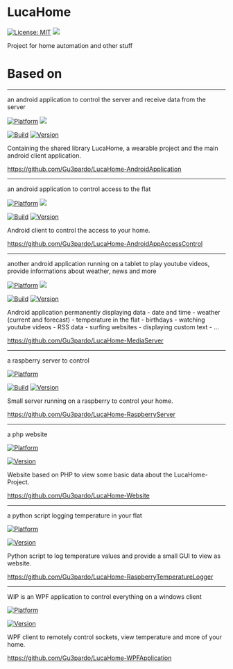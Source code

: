 # LucaHome

[![License: MIT](https://img.shields.io/badge/License-MIT-blue.svg)](https://opensource.org/licenses/MIT)
<a target="_blank" href="https://www.paypal.me/GuepardoApps" title="Donate using PayPal"><img src="https://img.shields.io/badge/paypal-donate-blue.svg" /></a>

Project for home automation and other stuff

# Based on

---
	
an android application to control the server and receive data from the server

[![Platform](https://img.shields.io/badge/platform-Android-blue.svg)](https://www.android.com)
<a target="_blank" href="https://android-arsenal.com/api?level=21" title="API21+"><img src="https://img.shields.io/badge/API-21+-blue.svg" /></a>

[![Build](https://img.shields.io/badge/build-passing-green.svg)](https://github.com/Gu3pardo/LucaHome-AndroidApplication)
[![Version](https://img.shields.io/badge/version-v3.2.2.170613-blue.svg)](https://github.com/Gu3pardo/LucaHome-AndroidApplication)

Containing the shared library LucaHome, a wearable project and the main android client application.

https://github.com/Gu3pardo/LucaHome-AndroidApplication

---
	
an android application to control access to the flat

[![Platform](https://img.shields.io/badge/platform-Android-blue.svg)](https://www.android.com)
<a target="_blank" href="https://android-arsenal.com/api?level=21" title="API21+"><img src="https://img.shields.io/badge/API-21+-blue.svg" /></a>

[![Build](https://img.shields.io/badge/build-passing-green.svg)](https://github.com/Gu3pardo/LucaHome-AndroidAppAccessControl/blob/master/builds)
[![Version](https://img.shields.io/badge/version-v0.7.0.170610-blue.svg)](https://github.com/Gu3pardo/LucaHome-AndroidAppAccessControl/blob/master/builds)

Android client to control the access to your home.

https://github.com/Gu3pardo/LucaHome-AndroidAppAccessControl

---

another android application running on a tablet to play youtube videos, provide informations about weather, news and more
	
[![Platform](https://img.shields.io/badge/platform-Android-blue.svg)](https://www.android.com)
<a target="_blank" href="https://android-arsenal.com/api?level=24" title="API24+"><img src="https://img.shields.io/badge/API-24+-blue.svg" /></a>

[![Build](https://img.shields.io/badge/build-passing-green.svg)](https://github.com/Gu3pardo/LucaHome-MediaServer)
[![Version](https://img.shields.io/badge/version-v0.19.0.170609-blue.svg)](https://github.com/Gu3pardo/LucaHome-MediaServer)

Android application permanently displaying data
	- date and time
	- weather (current and forecast)
	- temperature in the flat
	- birthdays
	- watching youtube videos
	- RSS data
	- surfing websites
	- displaying custom text
	- ...

https://github.com/Gu3pardo/LucaHome-MediaServer
	
---

a raspberry server to control

[![Platform](https://img.shields.io/badge/platform-Raspberry-blue.svg)](https://www.raspberrypi.org/)

[![Build](https://img.shields.io/badge/build-passing-green.svg)](https://github.com/Gu3pardo/LucaHome-RaspberryServer)
[![Version](https://img.shields.io/badge/version-v2.9.1.170611-blue.svg)](https://github.com/Gu3pardo/LucaHome-RaspberryServer)

Small server running on a raspberry to control your home.

https://github.com/Gu3pardo/LucaHome-RaspberryServer
	
---

a php website

[![Platform](https://img.shields.io/badge/platform-Raspberry-blue.svg)](https://www.raspberrypi.org/)

[![Version](https://img.shields.io/badge/version-v2.8.2.170507-blue.svg)](https://github.com/Gu3pardo/LucaHome-Website)

Website based on PHP to view some basic data about the LucaHome-Project.

https://github.com/Gu3pardo/LucaHome-Website

---

a python script logging temperature in your flat

[![Platform](https://img.shields.io/badge/platform-Raspberry-blue.svg)](https://www.raspberrypi.org/)

[![Version](https://img.shields.io/badge/version-v1.0.4.170408-blue.svg)](https://github.com/Gu3pardo/LucaHome-RaspberryTemperatureLogger)

Python script to log temperature values and provide a small GUI to view as website.

https://github.com/Gu3pardo/LucaHome-RaspberryTemperatureLogger

---

WIP is an WPF application to control everything on a windows client

[![Platform](https://img.shields.io/badge/platform-Windows10-blue.svg)](https://de.wikipedia.org/wiki/Microsoft_Windows_10)

[![Version](https://img.shields.io/badge/version-WIP-yellow.svg)](https://github.com/Gu3pardo/LucaHome-WPFApplication)

WPF client to remotely control sockets, view temperature and more of your home.

https://github.com/Gu3pardo/LucaHome-WPFApplication